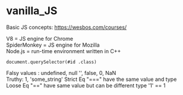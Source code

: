 # vanilla_JS
Basic JS concepts: https://wesbos.com/courses/


 V8 =  JS engine for Chrome  
 SpiderMonkey = JS engine for Mozilla  
 Node.js = run-time environment written in C++


`document.querySelector(#id .class)`


Falsy values : undefined, null '', false, 0, NaN     
Truthy: 1, 'some_string'
Strict Eq "===" have the same value and type     
Loose Eq "==" have same value but can be different type '1' == 1
